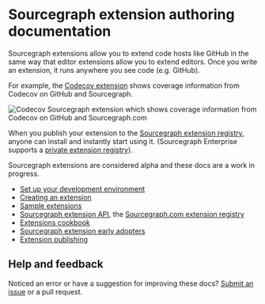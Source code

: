# Sourcegraph extension authoring documentation

Sourcegraph extensions allow you to extend code hosts like GitHub in the same way that editor extensions allow you to extend editors. Once you write an extension, it runs anywhere you see code (e.g. GitHub).

For example, the [Codecov extension](https://github.com/sourcegraph/sourcegraph-codecov) shows coverage information from Codecov on GitHub and Sourcegraph.

![Codecov Sourcegraph extension which shows coverage information from Codecov on GitHub and Sourcegraph.com](https://images.ctfassets.net/le3mxztn6yoo/3WZ3oy1haU4YeYWywuS0Qe/a25491260dd59fb4028e6bcea6c4c88a/CodeCovExtension.gif)

When you publish your extension to the [Sourcegraph extension registry](https://sourcegraph.com/extensions), anyone can install and instantly start using it. (Sourcegraph Enterprise supports a [private extension registry](https://docs.sourcegraph.com/extensions)).

Sourcegraph extensions are considered alpha and these docs are a work in progress.

 - [Set up your development environment](docs/development_environment.md)
 - [Creating an extension](docs/creating_an_extension.md)
 - [Sample extensions](https://github.com/sourcegraph/sourcegraph-extension-samples)
 - [Sourcegraph extension API](https://github.com/sourcegraph/sourcegraph-extension-api), the [Sourcegraph.com extension registry](https://sourcegraph.com/extensions)
 - [Extensions cookbook](docs/cookbook.md)
 - [Sourcegraph extension early adopters](docs/early_adopters.md)
 - [Extension publishing](docs/extension_publishing.md)

## Help and feedback

Noticed an error or have a suggestion for improving these docs? [Submit an issue](https://github.com/sourcegraph/sourcegraph-extension-docs/issues) or a pull request.
